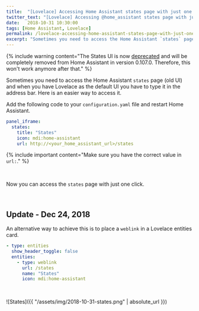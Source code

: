 ```yaml
---
title:  "[Lovelace] Accessing Home Assistant states page with just one click"
twitter_text: "[Lovelace] Accessing @home_assistant states page with just one click"
date:   2018-10-31 10:30:00
tags: [Home Assistant, Lovelace]
permalink: /lovelace-accessing-home-assistant-states-page-with-just-one-click/
excerpt: "Sometimes you need to access the Home Assistant `states` page (old UI) and when you have Lovelace as the default UI you have to type it in the address bar. Here is an easier way to access it."
---
```

<!-- markdownlint-disable html -->
{% include warning content="The States UI is now [deprecated](https://www.home-assistant.io/blog/2020/02/05/release-105/#the-old-states-ui-is-now-deprecated) and will be completely removed from Home Assistant in version 0.107.0. Therefore, this won't work anymore after that." %}

Sometimes you need to access the Home Assistant `states` page \(old UI\) and when you have Lovelace as the default UI you have to type it in the address bar. Here is an easier way to access it.

Add the following code to your `configuration.yaml` file and restart Home Assistant.

```yaml
panel_iframe:
  states:
    title: "States"
    icon: mdi:home-assistant
    url: http://<your_home_assistant_url>/states
```

{% include important content="Make sure you have the correct value in `url:`." %}

<br />

Now you can access the `states` page with just one click.

<br />

## Update - Dec 24, 2018

An alternative way to achieve this is to place a `weblink` in a Lovelace entities card.

```yaml
- type: entities
  show_header_toggle: false
  entities:
    - type: weblink
      url: /states
      name: "States"
      icon: mdi:home-assistant
```

<br />

![States]({{ "/assets/img/2018-10-31-states.png" | absolute_url }})
